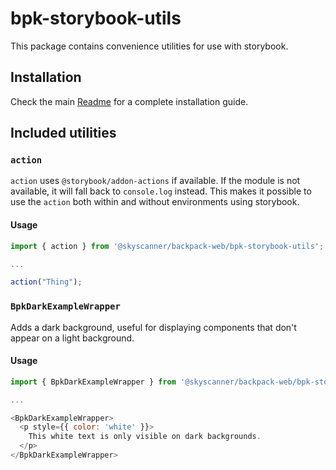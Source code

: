 # bpk-storybook-utils

This package contains convenience utilities for use with storybook.

## Installation

Check the main [Readme](https://github.com/skyscanner/backpack#usage) for a complete installation guide.

## Included utilities

### `action`

`action` uses `@storybook/addon-actions` if available. If the module is not available, it will fall back to `console.log` instead.
This makes it possible to use the `action` both within and without environments using storybook.

#### Usage

```js
import { action } from '@skyscanner/backpack-web/bpk-storybook-utils';

...

action("Thing");
```

### `BpkDarkExampleWrapper`

Adds a dark background, useful for displaying components that don't appear on a light background.

#### Usage

```js
import { BpkDarkExampleWrapper } from '@skyscanner/backpack-web/bpk-storybook-utils';

...

<BpkDarkExampleWrapper>
  <p style={{ color: 'white' }}>
    This white text is only visible on dark backgrounds.
  </p>
</BpkDarkExampleWrapper>
```
